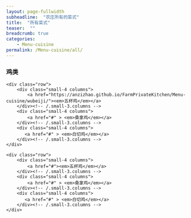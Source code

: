 ```yaml
---
layout: page-fullwidth
subheadline:  "农庄所有的菜式"
title:  "所有菜式"
teaser:  "" 
breadcrumb: true
categories:
    - Menu-cuisine 
permalink: /Menu-cuisine/all/
---
```


### 鸡类
<div class="show-for-small">

    <div class="row">
        <div class="small-4 columns">
            <a href="https://anzizhao.github.io/FarmPrivateKitchen/Menu-cuisine/wubeiji/"><em>五杯鸡</em></a>
        </div><!-- /.small-3.columns -->
        <div class="small-4 columns">
            <a href="#" > <em>桑拿鸡</em></a>
        </div><!-- /.small-3.columns -->
        <div class="small-4 columns">
           <a href="#" > <em>白切鸡</em></a>
        </div><!-- /.small-3.columns -->
    </div>

    <div class="row">
        <div class="small-4 columns">
            <a href="#"><em>五杯鸡</em></a>
        </div><!-- /.small-3.columns -->
        <div class="small-4 columns">
            <a href="#" > <em>桑拿鸡</em></a>
        </div><!-- /.small-3.columns -->
        <div class="small-4 columns">
           <a href="#" > <em>白切鸡</em></a>
        </div><!-- /.small-3.columns -->
    </div>

</div>
